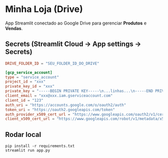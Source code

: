 # Minha Loja (Drive)

App Streamlit conectado ao Google Drive para gerenciar **Produtos** e **Vendas**.

## Secrets (Streamlit Cloud → App settings → Secrets)

```toml
DRIVE_FOLDER_ID = "SEU_FOLDER_ID_DO_DRIVE"

[gcp_service_account]
type = "service_account"
project_id = "xxx"
private_key_id = "xxx"
private_key = "-----BEGIN PRIVATE KEY-----\n...linhas...\n-----END PRIVATE KEY-----\n"
client_email = "xxx@xxx.iam.gserviceaccount.com"
client_id = "123"
auth_uri = "https://accounts.google.com/o/oauth2/auth"
token_uri = "https://oauth2.googleapis.com/token"
auth_provider_x509_cert_url = "https://www.googleapis.com/oauth2/v1/certs"
client_x509_cert_url = "https://www.googleapis.com/robot/v1/metadata/x509/xxx"
```

## Rodar local
```
pip install -r requirements.txt
streamlit run app.py
```
